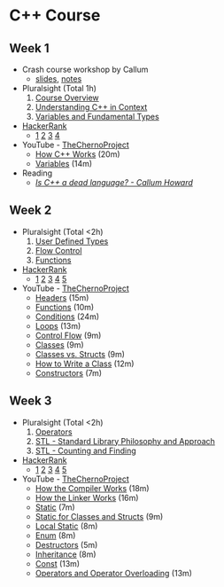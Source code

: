 C++ Course
==========

Week 1
------
- Crash course workshop by Callum
    - [slides](https://hackmd.io/p/S1WA-y7vE#/), [notes](https://hackmd.io/s/S1WA-y7vE)
- Pluralsight (Total 1h)
    1. [Course Overview](https://app.pluralsight.com/player?course=cplusplus-fundamentals-c17&author=kate-gregory&name=be2f2941-118c-4a30-ab60-6eab6b788c19&clip=0&mode=live)
    2. [Understanding C++ in Context](https://app.pluralsight.com/player?course=cplusplus-fundamentals-c17&author=kate-gregory&name=47086895-ee44-46a7-9ed9-5341b623acae&clip=0&mode=live)
    4. [Variables and Fundamental Types](https://app.pluralsight.com/player?course=cplusplus-fundamentals-c17&author=kate-gregory&name=d446663a-7606-432a-b6d8-b9f19b8ee8b6&clip=0&mode=live)
- [HackerRank](https://www.hackerrank.com/domains/cpp)
    - [1](https://www.hackerrank.com/challenges/cpp-hello-world)
      [2](https://www.hackerrank.com/challenges/cpp-input-and-output)
      [3](https://www.hackerrank.com/challenges/c-tutorial-basic-data-types)
      [4](https://www.hackerrank.com/challenges/c-tutorial-conditional-if-else)
- YouTube - [TheChernoProject](https://www.youtube.com/playlist?list=PLlrATfBNZ98dudnM48yfGUldqGD0S4FFb)
    - [How C++ Works](https://www.youtube.com/watch?v=SfGuIVzE_Os&t=61s&list=PLlrATfBNZ98dudnM48yfGUldqGD0S4FFb&index=6) (20m)
    - [Variables](https://youtu.be/zB9RI8_wExo) (14m)
- Reading
    - [_Is C++ a dead language? - Callum Howard_](https://github.com/CallumHoward/cpp_workshop/blob/master/w01/blog01.md)


Week 2
------
- Pluralsight (Total <2h)
    1. [User Defined Types](https://app.pluralsight.com/player?course=cplusplus-fundamentals-c17&author=kate-gregory&name=3ef2ad37-e177-4a23-bfd5-1af4b465b21b&clip=0&mode=live)
    2. [Flow Control](https://app.pluralsight.com/player?course=cplusplus-fundamentals-c17&author=kate-gregory&name=10e2625c-0505-4ef7-b700-e8fd3c59fb94&clip=0&mode=live)
    3. [Functions](https://app.pluralsight.com/player?course=cplusplus-fundamentals-c17&author=kate-gregory&name=6719bf05-5dde-43c4-9623-1ca19ee04611&clip=0&mode=live)
- [HackerRank](https://www.hackerrank.com/domains/cpp)
    - [1](https://www.hackerrank.com/challenges/c-tutorial-struct/problem)
      [2](https://www.hackerrank.com/challenges/c-tutorial-functions)
      [3](https://www.hackerrank.com/challenges/c-tutorial-class/problem)
      [4](https://www.hackerrank.com/challenges/classes-objects/problem)
      [5](https://www.hackerrank.com/challenges/box-it/problem) 
- YouTube - [TheChernoProject](https://www.youtube.com/playlist?list=PLlrATfBNZ98dudnM48yfGUldqGD0S4FFb)
    - [Headers](https://youtu.be/9RJTQmK0YPI) (15m)
    - [Functions](https://youtu.be/V9zuox47zr0) (10m)
    - [Conditions](https://youtu.be/qEgCT87KOfc) (24m)
    - [Loops](https://youtu.be/_1AwR-un4Hk) (13m)
    - [Control Flow](https://youtu.be/a3IZ8WaIFAA) (9m)
    - [Classes](https://youtu.be/2BP8NhxjrO0) (9m)
    - [Classes vs. Structs](https://youtu.be/fLgTtaqqJp0) (9m)
    - [How to Write a Class](https://youtu.be/3dHBFBw13E0) (12m)
    - [Constructors](https://youtu.be/FXhALMsHwEY) (7m)


Week 3
------
- Pluralsight (Total <2h)
    1. [Operators](https://app.pluralsight.com/player?course=cplusplus-fundamentals-c17&author=kate-gregory&name=b8b7f979-22c1-4c87-b9c4-b43dc69000fa&clip=0&mode=live)
    2. [STL - Standard Library Philosophy and Approach](https://app.pluralsight.com/player?course=beautiful-cplusplus-stl-algorithms&author=kate-gregory&name=beautiful-cplusplus-stl-algorithms-m1&clip=0&mode=live)
    3. [STL - Counting and Finding](https://app.pluralsight.com/player?course=beautiful-cplusplus-stl-algorithms&author=kate-gregory&name=beautiful-cplusplus-stl-algorithms-m2&clip=0&mode=live)
- [HackerRank](https://www.hackerrank.com/domains/cpp)
    - [1](https://www.hackerrank.com/challenges/inheritance-introduction/problem)
      [2](https://www.hackerrank.com/challenges/rectangle-area/problem)
      [3](https://www.hackerrank.com/challenges/multi-level-inheritance-cpp/problem)
      [4](https://www.hackerrank.com/challenges/overloading-ostream-operator/problem) [5](https://www.hackerrank.com/challenges/messages-order/problem)
- YouTube - [TheChernoProject](https://www.youtube.com/playlist?list=PLlrATfBNZ98dudnM48yfGUldqGD0S4FFb)
    - [How the Compiler Works](https://youtu.be/3tIqpEmWMLI) (18m)
    - [How the Linker Works](https://youtu.be/H4s55GgAg0I) (16m)
    - [Static](https://youtu.be/f3FVU-iwNuA) (7m)
    - [Static for Classes and Structs](https://youtu.be/V-BFlMrBtqQ) (9m)
    - [Local Static](https://youtu.be/f7mtWD9GdJ4) (8m)
    - [Enum](https://youtu.be/x55jfOd5PEE) (8m)
    - [Destructors](https://youtu.be/D8cWquReFqw) (5m)
    - [Inheritance](https://youtu.be/X8nYM8wdNRE) (8m)
    - [Const](https://youtu.be/4fJBrditnJU) (13m)
    - [Operators and Operator Overloading](https://youtu.be/mS9755gF66w) (13m)
